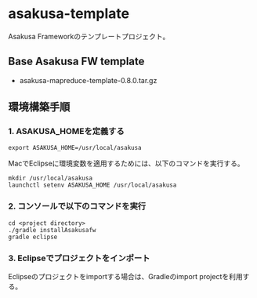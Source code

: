 # asakusa-template

Asakusa Frameworkのテンプレートプロジェクト。


## Base Asakusa FW template 

- asakusa-mapreduce-template-0.8.0.tar.gz


## 環境構築手順

### 1. ASAKUSA_HOMEを定義する

```
export ASAKUSA_HOME=/usr/local/asakusa
```

MacでEclipseに環境変数を適用するためには、以下のコマンドを実行する。

```
mkdir /usr/local/asakusa
launchctl setenv ASAKUSA_HOME /usr/local/asakusa
```

### 2. コンソールで以下のコマンドを実行

```
cd <project directory>
./gradle installAsakusafw
gradle eclipse
```

### 3. Eclipseでプロジェクトをインポート

Eclipseのプロジェクトをimportする場合は、Gradleのimport projectを利用する。

